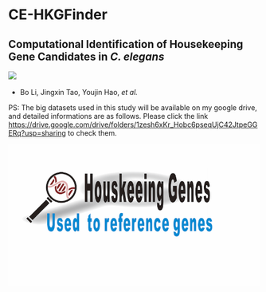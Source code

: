
# CE-HKGFinder

## Computational Identification of Housekeeping Gene Candidates in *C. elegans*  

![](https://img.shields.io/badge/download-1K-brightgreen.svg)

- Bo Li, Jingxin Tao, Youjin Hao, *et al.* 

PS: The big datasets used in this study will be available on my google drive, and detailed informations are as follows. Please click the link 
<https://drive.google.com/drive/folders/1zesh6xKr_Hobc6pseqUjC42JtpeGGERq?usp=sharing> to check them. 

<img src = "Image/hkfinder.png" width = "1000" align = "middle">